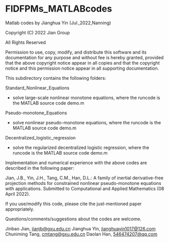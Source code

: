 # FIDFPMs_MATLABcodes
Matlab codes by Jianghua Yin (Jul.,2022,Nanning)

Copyright (C) 2022 Jian Group

All Rights Reserved

Permission to use, copy, modify, and distribute this software and
its documentation for any purpose and without fee is hereby
granted, provided that the above copyright notice appear in all
copies and that the copyright notice and this
permission notice appear in all supporting documentation.      

This subdirectory contains the following folders:

Standard_Nonlinear_Equations        
- solve large-scale nonlinear monotone equations, where the runcode is the MATLAB source code demo.m

Pseudo-monotone_Equations       
- solve nonlinear pseudo-monotone equations, where the runcode is the MATLAB source code demo.m

Decentralized_logistic_regression      
- solve the regularized decentralized logistic regression, where the runcode is the MATLAB source code demo.m

Implementation and numerical experience with the above codes are described in the following paper: 

Jian, J.B., Yin, J.H., Tang, C.M., Han, D.L.: A family of inertial derivative-free projection 
methods for constrained nonlinear pseudo-monotone equations with applications. 
Submitted to Computational and Applied Mathematics (08 April 2022).

If you use/modify this code, please cite the just-mentioned paper appropriately.

Questions/comments/suggestions about the codes are welcome.  

Jinbao Jian, jianjb@gxu.edu.cn
Jianghua Yin, jianghuayin1017@126.com
Chuniming Tang, cmtang@gxu.edu.cn
Daolan Han, 546474207@qq.com
